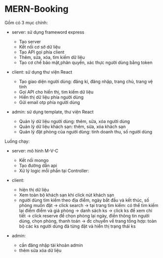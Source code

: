 # MERN-Booking
Gồm có 3 mục chính:
- server: sử dụng frameword express 
   + Tạo server
   + Kết nối cơ sở dữ liệu
   + Tạo API gọi phía client
   + Thêm, sửa, xóa, tìm kiếm dữ liệu
   + Tạo cơ chế bảo mật,phân quyền, xác thực người dùng bằng token

- client: sử dụng thư viện React
   + Tạo giao diện người dùng: đăng kí, đăng nhập, trang chủ, trang vệ tinh
   + Gọi API cho hiển thị, tìm kiếm dữ liệu
   + Hiển thị dữ liệu phía người dùng
   + Gửi email otp phía người dùng

- admin: sử dụng template, thư viện React
   + Quản lý dữ liệu người dùng: thêm, sửa, xóa người dùng
   + Quản lý dữ liệu khách sạn: thêm, sửa, xóa khách sạn
   + Quản lý đặt phòng của người dùng: tính doanh thu, số người dùng

Luồng chạy:
- server: mô hình M-V-C
   + Kết nối mongo
   + Tạo đường dẫn api
   + Xử lý logic mỗi phần tại Controller: 

- client: 
   + hiện thị dữ liệu
   + Xem toàn bộ khách sạn khi click nút khách sạn
   + người dùng tìm kiếm theo địa điểm, ngày bắt đầu và kết thúc, số phòng muốn đặt -> click search 
   -> tại trang tìm kiếm: có thể tìm kiếm lại điểm điểm và giá phòng -> danh sách ks
   -> click ks để xem chi tiết -> click reserve để chọn phòng lại ngày, điền thông tin người dùng, chọn phòng, thanh toán
   -> đc chuyển về trang tổng hợp: toàn bộ các ks người dùng đã từng đặt và hiển thị trạng thái ks
  
- admin:
   + cần đăng nhập tài khoản admin
   + thêm sửa xóa dữ liệu
